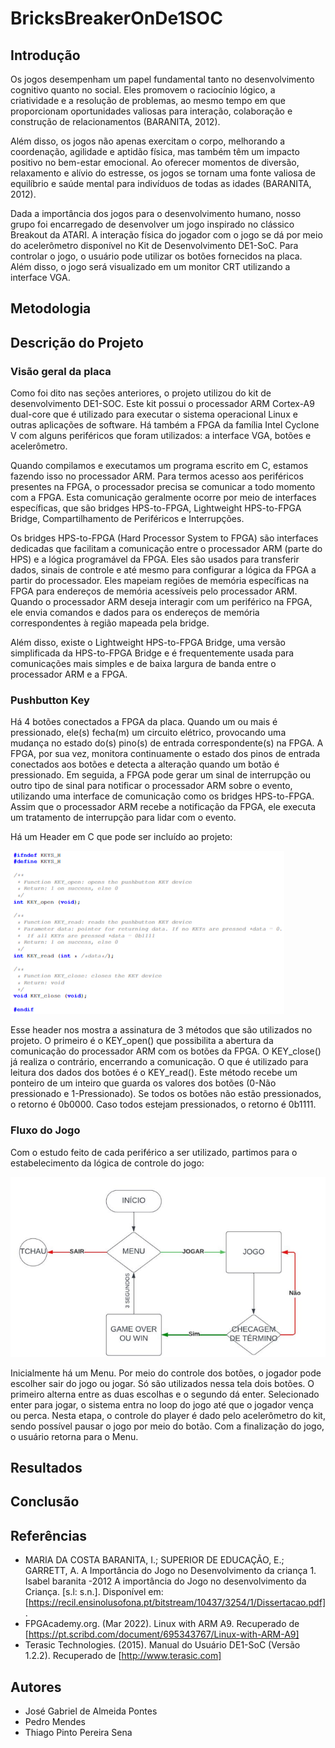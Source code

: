 # BricksBreakerOnDe1SOC

## Introdução
 
Os jogos desempenham um papel fundamental tanto no desenvolvimento cognitivo quanto no social. Eles promovem o raciocínio lógico, a criatividade e a resolução de problemas, ao mesmo tempo em que proporcionam oportunidades valiosas para interação, colaboração e construção de relacionamentos (BARANITA, 2012).

Além disso, os jogos não apenas exercitam o corpo, melhorando a coordenação, agilidade e aptidão física, mas também têm um impacto positivo no bem-estar emocional. Ao oferecer momentos de diversão, relaxamento e alívio do estresse, os jogos se tornam uma fonte valiosa de equilíbrio e saúde mental para indivíduos de todas as idades (BARANITA, 2012).

Dada a importância dos jogos para o desenvolvimento humano, nosso grupo foi encarregado de desenvolver um jogo inspirado no clássico Breakout da ATARI. A interação física do jogador com o jogo se dá por meio do acelerômetro disponível no Kit de Desenvolvimento DE1-SoC. Para controlar o jogo, o usuário pode utilizar os botões fornecidos na placa. Além disso, o jogo será visualizado em um monitor CRT utilizando a interface VGA.

## Metodologia

## Descrição do Projeto

### Visão geral da placa
Como foi dito nas seções anteriores, o projeto utilizou do kit de desenvolvimento DE1-SOC. Este kit possui o processador ARM Cortex-A9 dual-core que é utilizado para executar o sistema operacional Linux e outras aplicações de software. Há também a FPGA da família Intel Cyclone V com alguns periféricos que foram utilizados: a interface VGA, botões e acelerômetro. 

Quando compilamos e executamos um programa escrito em C, estamos fazendo isso no processador ARM. Para termos acesso aos periféricos presentes na FPGA, o processador precisa se comunicar a todo momento com a FPGA. Esta comunicação geralmente ocorre por meio de interfaces específicas, que são bridges HPS-to-FPGA, Lightweight HPS-to-FPGA Bridge, Compartilhamento de Periféricos e Interrupções.

Os bridges HPS-to-FPGA (Hard Processor System to FPGA) são interfaces dedicadas que facilitam a comunicação entre o processador ARM (parte do HPS) e a lógica programável da FPGA. Eles são usados para transferir dados, sinais de controle e até mesmo para configurar a lógica da FPGA a partir do processador. Eles mapeiam regiões de memória específicas na FPGA para endereços de memória acessíveis pelo processador ARM. Quando o processador ARM deseja interagir com um periférico na FPGA, ele envia comandos e dados para os endereços de memória correspondentes à região mapeada pela bridge.

Além disso, existe o Lightweight HPS-to-FPGA Bridge, uma versão simplificada da HPS-to-FPGA Bridge e é frequentemente usada para comunicações mais simples e de baixa largura de banda entre o processador ARM e a FPGA.

### Pushbutton Key

Há 4 botões conectados a FPGA da placa. Quando um ou mais é pressionado, ele(s) fecha(m) um circuito elétrico, provocando uma mudança no estado do(s) pino(s) de entrada correspondente(s) na FPGA. A FPGA, por sua vez, monitora continuamente o estado dos pinos de entrada conectados aos botões e detecta a alteração quando um botão é pressionado. Em seguida, a FPGA pode gerar um sinal de interrupção ou outro tipo de sinal para notificar o processador ARM sobre o evento, utilizando uma interface de comunicação como os bridges HPS-to-FPGA. Assim que o processador ARM recebe a notificação da FPGA, ele executa um tratamento de interrupção para lidar com o evento.

Há um Header em C que pode ser incluído ao projeto:

![Header PushButtons](public\buttons.png)

Esse header nos mostra a assinatura de 3 métodos que são utilizados no projeto. O primeiro é o KEY_open() que possibilita a abertura da comunicação do processador ARM com os botões da FPGA. O KEY_close() já realiza o contrário, encerrando a comunicação. O que é utilizado para leitura dos dados dos botões é o KEY_read(). Este método recebe um ponteiro de um inteiro que guarda os valores dos botões (0-Não pressionado e 1-Pressionado). Se todos os botões não estão pressionados, o retorno é 0b0000. Caso todos estejam pressionados, o retorno é 0b1111.

### Fluxo do Jogo

Com o estudo feito de cada periférico a ser utilizado, partimos para o estabelecimento da lógica de controle do jogo:

![Fluxo do Jogo](public\gameControl.png)

Inicialmente há um Menu. Por meio do controle dos botões, o jogador pode escolher sair do jogo ou jogar. Só são utilizados nessa tela dois botões. O primeiro alterna entre as duas escolhas e o segundo dá enter. Selecionado enter para jogar, o sistema entra no loop do jogo até que o jogador vença ou perca. Nesta etapa, o controle do player é dado pelo acelerômetro do kit, sendo possível pausar o jogo por meio do botão. Com a finalização do jogo, o usuário retorna para o Menu.

## Resultados 

## Conclusão

## Referências

- MARIA DA COSTA BARANITA, I.; SUPERIOR DE EDUCAÇÃO, E.; GARRETT, A. A Importância do Jogo no Desenvolvimento da criança 1. Isabel baranita -2012 A importância do Jogo no desenvolvimento da Criança. [s.l: s.n.]. Disponível em: [https://recil.ensinolusofona.pt/bitstream/10437/3254/1/Dissertacao.pdf].
- FPGAcademy.org. (Mar 2022). Linux with ARM A9. Recuperado de [https://pt.scribd.com/document/695343767/Linux-with-ARM-A9]
- Terasic Technologies. (2015). Manual do Usuário DE1-SoC (Versão 1.2.2). Recuperado de [http://www.terasic.com]

## Autores

- José Gabriel de Almeida Pontes
- Pedro Mendes
- Thiago Pinto Pereira Sena